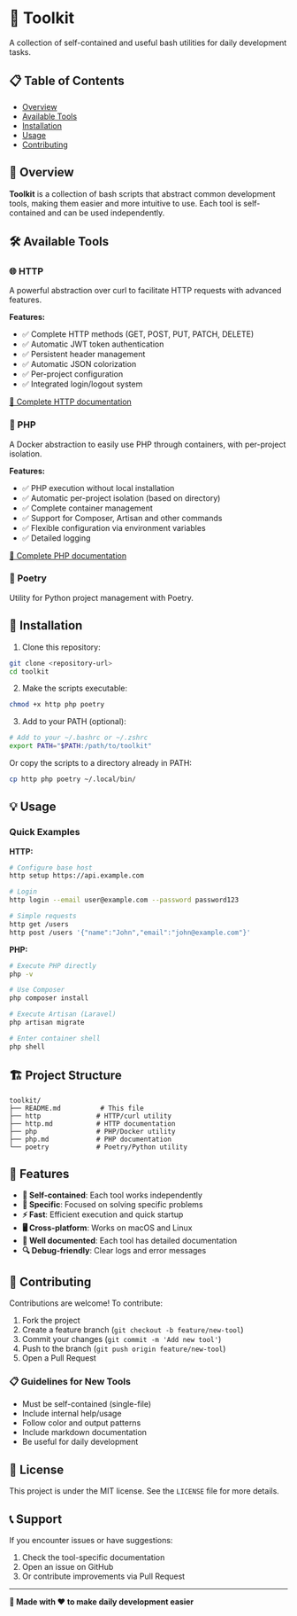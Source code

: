 # 🧰 Toolkit

A collection of self-contained and useful bash utilities for daily development tasks.

## 📋 Table of Contents

- [Overview](#overview)
- [Available Tools](#available-tools)
- [Installation](#installation)
- [Usage](#usage)
- [Contributing](#contributing)

## 🎯 Overview

**Toolkit** is a collection of bash scripts that abstract common development tools, making them easier and more intuitive to use. Each tool is self-contained and can be used independently.

## 🛠️ Available Tools

### 🌐 HTTP
A powerful abstraction over curl to facilitate HTTP requests with advanced features.

**Features:**
- ✅ Complete HTTP methods (GET, POST, PUT, PATCH, DELETE)
- ✅ Automatic JWT token authentication
- ✅ Persistent header management
- ✅ Automatic JSON colorization
- ✅ Per-project configuration
- ✅ Integrated login/logout system

[📖 Complete HTTP documentation](http.md)

### 🐘 PHP
A Docker abstraction to easily use PHP through containers, with per-project isolation.

**Features:**
- ✅ PHP execution without local installation
- ✅ Automatic per-project isolation (based on directory)
- ✅ Complete container management
- ✅ Support for Composer, Artisan and other commands
- ✅ Flexible configuration via environment variables
- ✅ Detailed logging

[📖 Complete PHP documentation](php.md)

### 📝 Poetry
Utility for Python project management with Poetry.

## 🚀 Installation

1. Clone this repository:
```bash
git clone <repository-url>
cd toolkit
```

2. Make the scripts executable:
```bash
chmod +x http php poetry
```

3. Add to your PATH (optional):
```bash
# Add to your ~/.bashrc or ~/.zshrc
export PATH="$PATH:/path/to/toolkit"
```

Or copy the scripts to a directory already in PATH:
```bash
cp http php poetry ~/.local/bin/
```

## 💡 Usage

### Quick Examples

**HTTP:**
```bash
# Configure base host
http setup https://api.example.com

# Login
http login --email user@example.com --password password123

# Simple requests
http get /users
http post /users '{"name":"John","email":"john@example.com"}'
```

**PHP:**
```bash
# Execute PHP directly
php -v

# Use Composer
php composer install

# Execute Artisan (Laravel)
php artisan migrate

# Enter container shell
php shell
```

## 🏗️ Project Structure

```
toolkit/
├── README.md          # This file
├── http              # HTTP/curl utility
├── http.md           # HTTP documentation
├── php               # PHP/Docker utility
├── php.md            # PHP documentation
└── poetry            # Poetry/Python utility
```

## 🎨 Features

- **🔧 Self-contained**: Each tool works independently
- **🎯 Specific**: Focused on solving specific problems
- **⚡ Fast**: Efficient execution and quick startup
- **🖥️ Cross-platform**: Works on macOS and Linux
- **📝 Well documented**: Each tool has detailed documentation
- **🔍 Debug-friendly**: Clear logs and error messages

## 🤝 Contributing

Contributions are welcome! To contribute:

1. Fork the project
2. Create a feature branch (`git checkout -b feature/new-tool`)
3. Commit your changes (`git commit -m 'Add new tool'`)
4. Push to the branch (`git push origin feature/new-tool`)
5. Open a Pull Request

### 📋 Guidelines for New Tools

- Must be self-contained (single-file)
- Include internal help/usage
- Follow color and output patterns
- Include markdown documentation
- Be useful for daily development

## 📄 License

This project is under the MIT license. See the `LICENSE` file for more details.

## 📞 Support

If you encounter issues or have suggestions:

1. Check the tool-specific documentation
2. Open an issue on GitHub
3. Or contribute improvements via Pull Request

---

**🎉 Made with ❤️ to make daily development easier**
